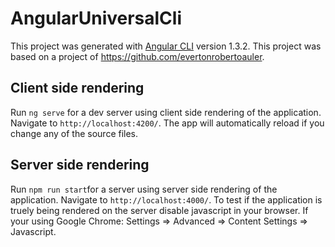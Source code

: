 # AngularUniversalCli

This project was generated with [Angular CLI](https://github.com/angular/angular-cli) version 1.3.2.
This project was based on a project of https://github.com/evertonrobertoauler.

## Client side rendering

Run `ng serve` for a dev server using client side rendering of the application. Navigate to `http://localhost:4200/`. The app will automatically reload if you change any of the source files.

## Server side rendering

Run `npm run start`for a server using server side rendering of the application. Navigate to `http://localhost:4000/`. To test if the application is truely being rendered on the server disable javascript in your browser. If your using Google Chrome: Settings => Advanced => Content Settings => Javascript.


